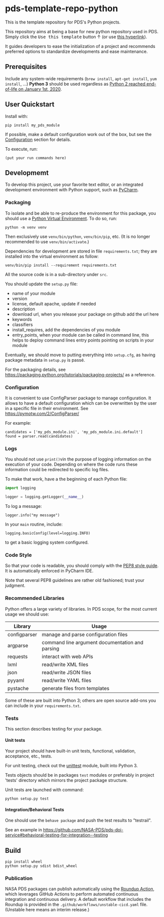 # pds-template-repo-python

This is the template repository for PDS's Python projects.

This repository aims at being a base for new python repository used in PDS. Simply click the <kbd>Use this template</kbd> button ↑ (or use [this hyperlink](https://github.com/NASA-PDS/pds-template-repo-python/generate)).

It guides developers to ease the initialization of a project and recommends preferred options to standardize developments and ease maintenance.


## Prerequisites

Include any system-wide requirements (`brew install`, `apt-get install`, `yum install`, …) **Python 3** should be used regardless as [Python 2 reached end-of-life on January 1st, 2020](https://pythonclock.org/).


## User Quickstart

Install with:

    pip install my_pds_module

If possible, make a default configuration work out of the box, but see the [Configuration](###configuration) section for details.

To execute, run:

    (put your run commands here)


## Developmemt

To develop this project, use your favorite text editor, or an integrated development environment with Python support, such as [PyCharm](https://www.jetbrains.com/pycharm/).


### Packaging

To isolate and be able to re-produce the environment for this package, you should use a [Python Virtual Environment](https://docs.python.org/3/tutorial/venv.html). To do so, run:

    python -m venv venv

Then exclusively use `venv/bin/python`, `venv/bin/pip`, etc. (It is no longer recommended to use `venv/bin/activate`.)

Dependencies for development are stored in file `requirements.txt`; they are installed into the virtual environment as follow:

    venv/bin/pip install --requirement requirements.txt
     
All the source code is in a sub-directory under `src`.

You should update the `setup.py` file:

- name of your module
- version
- license, default apache, update if needed
- description
- download url, when you release your package on github add the url here
- keywords
- classifiers
- install_requires, add the dependencies of you module
- entry_points, when your module can be called in command line, this helps to deploy command lines entry points pointing on scripts in your module  

Eventually, we should move to putting everything into `setup.cfg`, as having package metadata in `setup.py` is passé.

For the packaging details, see https://packaging.python.org/tutorials/packaging-projects/ as a reference.


### Configuration

It is convenient to use ConfigParser package to manage configuration. It allows to have a default configuration which can be overwritten by the user in a specific file in their environment. See https://pymotw.com/2/ConfigParser/

For example:

    candidates = ['my_pds_module.ini', 'my_pds_module.ini.default']
    found = parser.read(candidates)


### Logs

You should not use `print()`vin the purpose of logging information on the execution of your code. Depending on where the code runs these information could be redirected to specific log files.

To make that work, have a the beginning of each Python file:

```python
import logging

logger = logging.getLogger(__name__)
```

To log a message:

    logger.info("my message")

In your `main` routine, include:

    logging.basicConfig(level=logging.INFO)

to get a basic logging system configured.
    
    
### Code Style

So that your code is readable, you should comply with the [PEP8 style guide](https://www.python.org/dev/peps/pep-0008/). It is automatically enforced in PyCharm IDE.

Note that several PEP8 guidelines are rather old fashioned; trust your judgment.


### Recommended Libraries

Python offers a large variety of libraries. In PDS scope, for the most current usage we should use:

| Library      | Usage                                           |
|--------------|------------------------------------------------ |
| configparser | manage and parse configuration files            |
| argparse     | command line argument documentation and parsing |
| requests     | interact with web APIs                          |
| lxml         | read/write XML files                            |
| json         | read/write JSON files                           |
| pyyaml       | read/write YAML files                           |
| pystache     | generate files from templates                   |

Some of these are built into Python 3; others are open source add-ons you can include in your `requirements.txt`.


### Tests

This section describes testing for your package.


#### Unit tests

Your project should have built-in unit tests, functional, validation, acceptance, etc., tests.

For unit testing, check out the [unittest](https://docs.python.org/3/library/unittest.html) module, built into Python 3.

Tests objects should be in packages `test` modules or preferably in project 'tests' directory which mirrors the project package structure.

Unit tests are launched with command:

    python setup.py test 


#### Integration/Behavioral Tests

One should use the `behave package` and push the test results to "testrail".

See an example in https://github.com/NASA-PDS/pds-doi-service#behavioral-testing-for-integration--testing


## Build

    pip install wheel
    python setup.py sdist bdist_wheel


### Publication

NASA PDS packages can publish automatically using the [Roundup Action](https://github.com/NASA-PDS/roundup-action), which leverages GitHub Actions to perform automated continuous integration and continuous delivery. A default workflow that includes the Roundup is provided in the `.github/workflows/unstable-cicd.yaml` file. (Unstable here means an interim release.)
